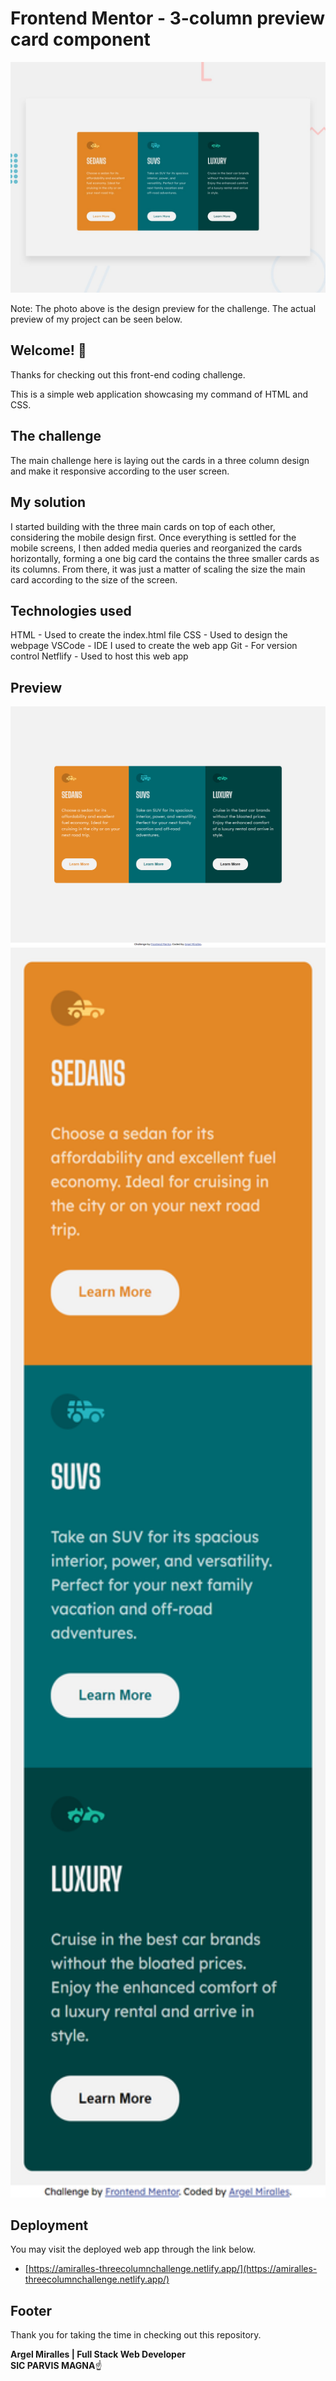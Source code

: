 # Frontend Mentor - 3-column preview card component

![Design preview for the 3-column preview card component coding challenge](./design/desktop-preview.jpg)

Note: The photo above is the design preview for the challenge. The actual preview of my project can be seen below.

## Welcome! 👋

Thanks for checking out this front-end coding challenge.

This is a simple web application showcasing my command of HTML and CSS.

## The challenge

The main challenge here is laying out the cards in a three column design and make it responsive according to the user screen.

## My solution

I started building with the three main cards on top of each other, considering the mobile design first. Once everything is settled for the mobile screens, I then added media queries
and reorganized the cards horizontally, forming a one big card the contains the three smaller cards as its columns. From there, it was just a matter of scaling the size the main card
according to the size of the screen.

## Technologies used

HTML - Used to create the index.html file
CSS - Used to design the webpage
VSCode - IDE I used to create the web app
Git - For version control
Netflify - Used to host this web app

## Preview

![Actual preview for my project - Desktop](./design/actual-dekstop.png)
<img src="./design/actual-mobile.png" style = "height: 50vh;">

## Deployment

You may visit the deployed web app through the link below.

- [https://amiralles-threecolumnchallenge.netlify.app/](https://amiralles-threecolumnchallenge.netlify.app/)

## Footer

Thank you for taking the time in checking out this repository.

**Argel Miralles | Full Stack Web Developer**<br>
**SIC PARVIS MAGNA**☝
